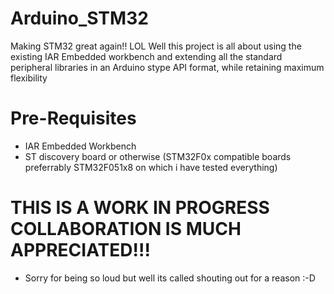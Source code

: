 # Arduino_STM32
Making STM32 great again!! LOL 
Well this project is all about using the existing IAR Embedded workbench and extending all the standard peripheral libraries in an Arduino
stype API format, while retaining maximum flexibility


# Pre-Requisites
- IAR Embedded Workbench
- ST discovery board or otherwise (STM32F0x compatible boards preferrably STM32F051x8 on which i have tested everything)


# THIS IS A WORK IN PROGRESS COLLABORATION IS MUCH APPRECIATED!!!
- Sorry for being so loud but well its called shouting out for a reason :-D
